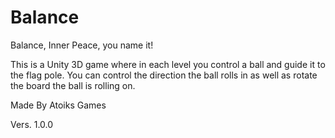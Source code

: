 # Balance
Balance, Inner Peace, you name it!

This is a Unity 3D game where in each level you control a ball and guide it to the flag pole. 
You can control the direction the ball rolls in as well as rotate the board the ball is rolling on.

Made By Atoiks Games

Vers. 1.0.0
